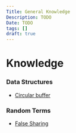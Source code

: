 ```yaml
---
Title: General Knowledge
Description: TODO
Date: TODO
tags: []
draft: true
---
```


# Knowledge

### Data Structures
* [Circular buffer](https://en.wikipedia.org/wiki/Circular_buffer)

### Random Terms
* [False Sharing](https://en.wikipedia.org/wiki/False_sharing)
